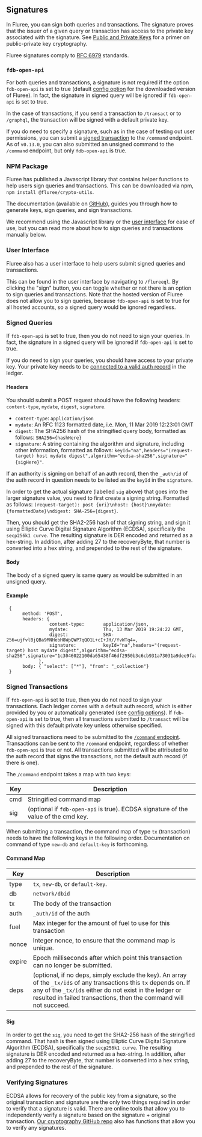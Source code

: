 ## Signatures

In Fluree, you can sign both queries and transactions. The signature proves that the issuer of a given query or transaction has access to the private key associated with the signature. See [Public and Private Keys](/docs/identity/public-private-keys) for a primer on public-private key cryptography.  

Fluree signatures comply to [RFC 6979](https://tools.ietf.org/html/rfc6979) standards.

### `fdb-open-api`
For both queries and transactions, a signature is not required if the option `fdb-open-api` is set to true (default [config option](/docs/getting-started/installation#config-options) for the downloaded version of Fluree). In fact, the signature in signed query will be ignored if `fdb-open-api` is set to true. 

In the case of transactions, if you send a transaction to `/transact` or to `/graphql`, the transaction will be signed with a default private key. 

If you do need to specify a signature, such as in the case of testing out user permissions, you can submit a [signed transaction](#signed-transactions) to the `/command` endpoint. As of `v0.13.0`, you can also submitted an unsigned command to the `/command` endpoint, but only `fdb-open-api` is true.

### NPM Package

Fluree has published a Javascript library that contains helper functions to help users sign queries and transactions. This can be downloaded via npm, `npm install @fluree/crypto-utils`. 

The documentation (available on <a href="https://github.com/fluree/crypto-utils" target="_blank">GitHub</a>), guides you through how to generate keys, sign queries, and sign transactions. 

We recommend using the Javascript library or the [user interface](#user-interface) for ease of use, but you can read more about how to sign queries and transactions manually below. 

### User Interface

Fluree also has a user interface to help users submit signed queries and transactions.

This can be found in the user interface by navigating to `/flureeql`. By clicking the "sign" button, you can toggle whether or not there is an option to sign queries and transactions. Note that the hosted version of Fluree does not allow you to sign queries, because `fdb-open-api` is set to true for all hosted accounts, so a signed query would be ignored regardless.

### Signed Queries
If `fdb-open-api` is set to true, then you do not need to sign your queries. In fact, the signature in a signed query will be ignored if `fdb-open-api` is set to true. 

If you do need to sign your queries, you should have access to your private key. Your private key needs to be [connected to a valid auth record](/docs/identity/auth-records) in the ledger.

#### Headers

You should submit a POST request should have the following headers: `content-type`, `mydate`, `digest`, `signature`.

- `content-type`: `application/json`
- `mydate`: An RFC 1123 formatted date, i.e. Mon, 11 Mar 2019 12:23:01 GMT
- `digest`: The SHA256 hash of the stringified query body, formatted as follows: `SHA256={hashHere}`
- `signature`: A string containing the algorithm and signature, including other information, formatted as follows: `keyId="na",headers="(request-target) host mydate digest",algorithm="ecdsa-sha256",signature="{sigHere}"`. 

If an authority is signing on behalf of an auth record, then the `_auth/id` of the auth record in question needs to be listed as the `keyId` in the `signature`.

In order to get the actual signature (labelled `sig` above) that goes into the larger signature value, you need to first create a signing string. Formatted as follows: `(request-target): post {uri}\nhost: {host}\nmydate: {formattedDate}\ndigest: SHA-256={digest}`. 

Then, you should get the SHA2-256 hash of that signing string, and sign it using Elliptic Curve Digital Signature Algorithm (ECDSA), specifically the `secp256k1 curve`. The resulting signature is DER encoded and returned as a hex-string. In addition, after adding 27 to the recoveryByte, that number is converted into a hex string, and prepended to the rest of the signature. 

#### Body

The body of a signed query is same query as would be submitted in an unsigned query. 

#### Example

```all
 {
      method: 'POST',
      headers: {
                content-type:       application/json,
                mydate:             Thu, 13 Mar 2019 19:24:22 GMT,
                digest:             SHA-256=ujfvlBjQBa9MNHebH8WpQWP7qQO1L+cI+JH//YvWTq4=,
                signature:          keyId="na",headers="(request-target) host mydate digest",algorithm="ecdsa-sha256",signature="1c3046022100da65438f46df2950b3c6cb931a73031a9dee9faaf1ea8d8dd1d83d5ac026635f022100aabe5483c7bd10c3a468fe720d0fbec256fa3e904e16ff9f330ef13f7921700b"
            },
      body: { "select": ["*"], "from": "_collection"}
 }
```

### Signed Transactions
If `fdb-open-api` is set to true, then you do not need to sign your transactions. Each ledger comes with a default auth record, which is either provided by you or automatically generated (see [config options](/docs/getting-started/installation#config-options)). If `fdb-open-api` is set to true, then all transactions submitted to `/transact` will be signed with this default private key unless otherwise specified. 

All signed transactions need to be submitted to the [`/command` endpoint](/api/downloaded-endpoints/overview). Transactions can be sent to the `/command` endpoint, regardless of whether `fdb-open-api` is true or not. All transactions submitted will be attributed to the auth record that signs the transactions, not the default auth record (if there is one).

The `/command` endpoint takes a map with two keys:

Key | Description
--- | ---
cmd | Stringified command map
sig | (optional if `fdb-open-api` is true). ECDSA signature of the value of the cmd key. 

When submitting a transaction, the command map of type `tx` (transaction) needs to have the following keys in the following order. Documentation on command of type `new-db` and `default-key` is forthcoming. 

#### Command Map

Key | Description
--- | ---
type | `tx`, `new-db`, or `default-key`. 
db | `network/dbid`
tx | The body of the transaction
auth | `_auth/id` of the auth
fuel | Max integer for the amount of fuel to use for this transaction
nonce | Integer nonce, to ensure that the command map is unique.
expire | Epoch milliseconds after which point this transaction can no longer be submitted. 
deps | (optional, if no deps, simply exclude the key). An array of the `_tx/id`s of any transactions this `tx` depends on. If any of the `_tx/id`s either do not exist in the ledger or resulted in failed transactions, then the command will not succeed.

#### Sig

In order to get the `sig`, you need to get the SHA2-256 hash of the stringified command. That hash is then signed using Elliptic Curve Digital Signature Algorithm (ECDSA), specifically the `secp256k1 curve`. The resulting signature is DER encoded and returned as a hex-string. In addition, after adding 27 to the recoveryByte, that number is converted into a hex string, and prepended to the rest of the signature. 

### Verifying Signatures

ECDSA allows for recovery of the public key from a signature, so the original transaction and signature are the only two things required in order to verify that a signature is valid. There are online tools that allow you to independently verify a signature based on the signature + original transaction. <a href="https://github.com/fluree/crypto-utils" target="_blank">Our cryptography GitHub repo</a> also has functions that allow you to verify any signatures.
